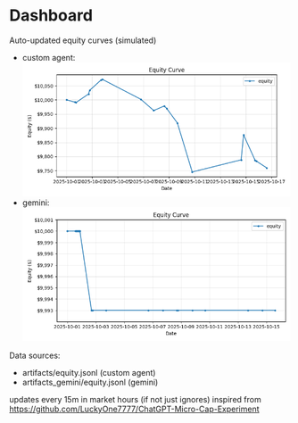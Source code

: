# Dashboard

Auto-updated equity curves (simulated)

- custom agent: ![Equity Curve](artifacts/equity.png?v=2b41fe4)
- gemini: ![Equity Curve (Gemini)](artifacts_gemini/equity.png?v=2b41fe4)

Data sources:
- artifacts/equity.jsonl (custom agent)
- artifacts_gemini/equity.jsonl (gemini)

updates every 15m in market hours (if not just ignores)
inspired from https://github.com/LuckyOne7777/ChatGPT-Micro-Cap-Experiment